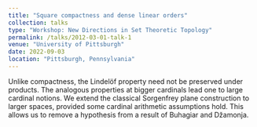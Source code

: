 ```yaml
---
title: "Square compactness and dense linear orders"
collection: talks
type: "Workshop: New Directions in Set Theoretic Topology"
permalink: /talks/2012-03-01-talk-1
venue: "University of Pittsburgh"
date: 2022-09-03
location: "Pittsburgh, Pennsylvania"
---
```


Unlike compactness, the Lindelöf property need not be preserved under products. The analogous properties at bigger cardinals lead one to large cardinal notions. We extend the classical Sorgenfrey plane construction to larger spaces, provided some cardinal arithmetic assumptions hold. This allows us to remove a hypothesis from a result of Buhagiar and Džamonja.
